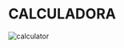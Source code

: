 # CALCULADORA

![calculator](https://user-images.githubusercontent.com/81036521/235288402-003834fc-7cb6-4f6d-a3a4-d2f2029f9a68.JPG)


